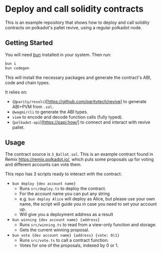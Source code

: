 # Deploy and call solidity contracts

This is an example repository that shows how to deploy and call solidity contracts on polkadot's pallet revive, using a regular polkadot node.

## Getting Started

You will need [bun](https://bun.com/) installed in your system. Then run:

```sh
bun i
bun codegen
```

This will install the necessary packages and generate the contract's ABI, code and chain types.

It relies on:

- (`@parity/resolc`)[https://github.com/paritytech/revive] to generate ABI+PVM from `.sol`.
- `@wagmi/cli` to generate the ABI types.
- `viem` to encode and decode function calls (fully typed).
- (`polkadot-api`)[https://papi.how/] to connect and interact with revive pallet.

## Usage

The contract source is `3_Ballot.sol`. This is an example contract found in Remix https://remix.polkadot.io/, which puts some proposals up for voting and different accounts can vote them.

This repo has 3 scripts ready to interact with the contract:

- `bun deploy {dev account name}`
  - Runs `src/deploy.ts` to deploy the contract.
  - For the account name you can put any string
  - e.g. `bun deploy Alice` will deploy as Alice, but please use your own name, the script will guide you in case you need to set your account up.
  - Will give you a deployment address as a result
- `bun winning {dev account name} {address}`
  - Runs `src/winning.ts` to read from a view-only function and storage.
  - Gets the current winning proposal.
- `bun vote {dev account name} {address} {vote: 0|1}`
  - Runs `src/vote.ts` to call a contract function.
  - Votes for one of the proposals, indexed by 0 or 1.
